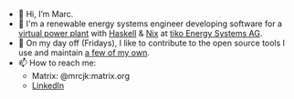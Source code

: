 - 👋 Hi, I’m Marc.
- 🌱 I'm a renewable energy systems engineer developing software for a [virtual power plant](https://www.youtube.com/watch?v=r_kmmAt6CQE) with [Haskell](https://www.haskell.org/) & [Nix](https://nixos.org/) at [tiko Energy Systems AG](https://tiko.energy).
- 👀 On my day off (Fridays), I like to contribute to the open source tools I use and maintain [a few of my own](https://github.com/MrcJkb?tab=repositories&q=&type=source&language=&sort=).
- 📫 How to reach me: 
  * Matrix: @mrcjk:matrix.org
  * [LinkedIn](https://www.linkedin.com/in/marc-jakobi/)

<!---
MrcJkb/MrcJkb is a ✨ special ✨ repository because its `README.md` (this file) appears on your GitHub profile.
You can click the Preview link to take a look at your changes.
--->
